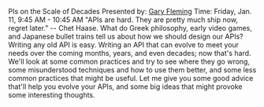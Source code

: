 PIs on the Scale of Decades
Presented by: [Gary Fleming](https://www.codemash.org/speaker-details?id=f4b0f4db-7447-4828-8722-d78791ad9009)
Time: Friday, Jan. 11, 9:45 AM - 10:45 AM
"APIs are hard. They are pretty much ship now, regret later." -- Chet Haase. What do Greek philosophy, early video games, and Japanese bullet trains tell us about how we should design our APIs? Writing any old API is easy. Writing an API that can evolve to meet your needs over the coming months, years, and even decades; now that's hard. We'll look at some common practices and try to see where they go wrong, some misunderstood techniques and how to use them better, and some less common practices that might be useful. Let me give you some good advice that'll help you evolve your APIs, and some big ideas that might provoke some interesting thoughts.

